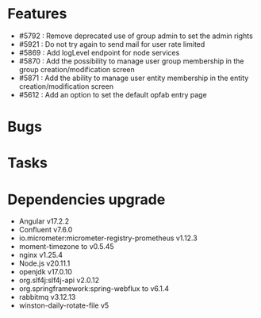 
# Features

- #5792 : Remove deprecated use of group admin to set the admin rights
- #5921 : Do not try again to send mail for user rate limited
- #5869 : Add logLevel endpoint for node services
- #5870 : Add the possibility to manage user group membership in the group creation/modification screen
- #5871 : Add the ability to manage user entity membership in the entity creation/modification screen
- #5612 : Add an option to set the default opfab entry page
  
# Bugs


# Tasks


# Dependencies upgrade

- Angular v17.2.2
- Confluent v7.6.0
- io.micrometer:micrometer-registry-prometheus v1.12.3
- moment-timezone to v0.5.45
- nginx v1.25.4
- Node.js v20.11.1
- openjdk v17.0.10
- org.slf4j:slf4j-api v2.0.12
- org.springframework:spring-webflux to v6.1.4
- rabbitmq v3.12.13
- winston-daily-rotate-file  v5 


